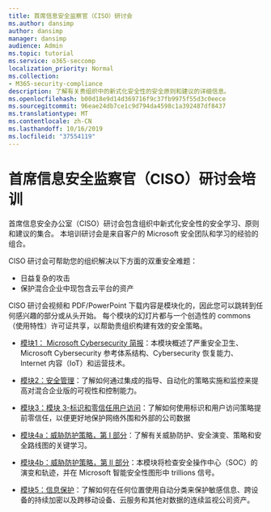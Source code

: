 ```yaml
---
title: 首席信息安全监察官（CISO）研讨会
ms.author: dansimp
author: dansimp
manager: dansimp
audience: Admin
ms.topic: tutorial
ms.service: o365-seccomp
localization_priority: Normal
ms.collection:
- M365-security-compliance
description: 了解有关贵组织中的新式化安全性的安全原则和建议的详细信息。
ms.openlocfilehash: b00d18e9d14d369716f9c37fb9975f55d3c0eece
ms.sourcegitcommit: 96eae24db7ce1c9d794da4598c1a392487df8437
ms.translationtype: MT
ms.contentlocale: zh-CN
ms.lasthandoff: 10/16/2019
ms.locfileid: "37554119"
---
```

# <a name="chief-information-security-officer-ciso-workshop-training"></a>首席信息安全监察官（CISO）研讨会培训

首席信息安全办公室（CISO）研讨会包含组织中新式化安全性的安全学习、原则和建议的集合。 本培训研讨会是来自客户的 Microsoft 安全团队和学习的经验的组合。

CISO 研讨会可帮助您的组织解决以下方面的双重安全难题：

- 日益复杂的攻击
- 保护混合企业中现包含云平台的资产

CISO 研讨会视频和 PDF/PowerPoint 下载内容是模块化的，因此您可以跳转到任何感兴趣的部分或从头开始。 每个模块的幻灯片都与一个创造性的 commons （使用特性）许可证共享，以帮助贵组织构建有效的安全策略。

- [模块1： Microsoft Cybersecurity 简报](ciso-workshop-module-1.md)：本模块概述了严重安全卫生、Microsoft Cybersecurity 参考体系结构、Cybersecurity 恢复能力、Internet 内容（IoT）和运营技术。

- [模块2：安全管理](ciso-workshop-module-2.md)：了解如何通过集成的指导、自动化的策略实施和监控来提高对混合企业版的可视性和控制能力。

- [模块3：模块 3-标识和零信任用户访问](ciso-workshop-module-3.md)：了解如何使用标识和用户访问策略提前零信任，以便更好地保护网络外围和外部的公司数据

- [模块4a：威胁防护策略，第 I 部分](ciso-workshop-module-4a.md)：了解有关威胁防护、安全演变、策略和安全路线图的关键学习。

- [模块4b：威胁防护策略，第 II 部分](ciso-workshop-module-4b.md)：本模块将检查安全操作中心（SOC）的演变和轨迹，并在 Microsoft 智能安全性图形中 trillions 信号。

- [模块5：信息保护](ciso-workshop-module-5.md)：了解如何在任何位置使用自动分类来保护敏感信息、跨设备的持续加密以及跨移动设备、云服务和其他对数据的连续监视公司资产。
